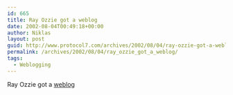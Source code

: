 ```yaml
---
id: 665
title: Ray Ozzie got a weblog
date: 2002-08-04T00:49:18+00:00
author: Niklas
layout: post
guid: http://www.protocol7.com/archives/2002/08/04/ray-ozzie-got-a-weblog/
permalink: /archives/2002/08/04/ray_ozzie_got_a_weblog/
tags:
  - Weblogging
---
```

<div class='microid-1f27a6078d90c11e4cdf38d775d6e34476902258'>
  <p>
    Ray Ozzie got a <a href="http://www.ozzie.net/blog/">weblog</a>
  </p>
</div>
